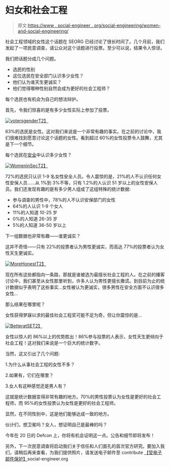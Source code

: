 # 妇女和社会工程

> 原文:[https://www . social-engineer . org/social-engineering/women-and-social-engineering/](https://www.social-engineer.org/social-engineering/women-and-social-engineering/)

社会工程领域的女性这个话题在 SEORG 已经讨论了很长时间了。几个月前，我们发起了一项民意调查，请公众对这个话题进行投票。至少可以说，结果令人惊讶。

我们把话题分成几个问题。

*   选民的性别
*   这位选民在安全部门认识多少女性？
*   他们认为谁天生更诚实？
*   他们觉得哪种性别自然会成为更好的社会工程师？

每个选民也有机会为自己的想法辩护。

首先，令我们惊喜的是有多少女性实际上参加了投票。

[![](../Images/5a379107563d702020d741f4e11cba3b.png "votersgender")T2】](https://www.social-engineer.org/polls/women-and-social-engineering/attachment/votersgender/)

63%的选民是女性。这对我们来说是一个非常有趣的事实。在之前的讨论中，我们很难找到愿意讨论这个话题的女性。看到超过 60%的女性投票令人鼓舞，尤其是下一个细节。

每个选民在[安全](https://www.social-engineer.org/framework/general-discussion/ "Women in SE")中认识多少女性？

[![](../Images/b317a088bf77b1483cec88006f3c57d8.png "WomeninSec")T2】](https://www.social-engineer.org/polls/women-and-social-engineering/attachment/womeninsec/)

72%的选民只认识 1-9 名女性安全人员。令人震惊的是，21%的人不认识任何女性安保人员……从 1%到 3%不等，只有 1.2%的人认识 51 岁以上的女性安保人员。我们还发现有趣的是有多少男人组成了这组特殊的统计数据:

*   参与调查的男性中，78%的人不认识安保部门的女性
*   64%的人认识 1-9 个女人
*   11%的人知道 10-25 岁
*   0%的人知道 26-35 岁
*   5%的人知道 36-50 岁以上

下一组数据也非常有趣——谁更诚实？

这并不奇怪——只有 22%的投票者认为男性更诚实，而高达 77%的投票者认为女性天生更诚实。

[![](../Images/92a6b43844282a1855d5ad7c45cfc673.png "MoreHonest")T2】](https://www.social-engineer.org/polls/women-and-social-engineering/attachment/morehonest/)

现在所有这些都指向一条路，那就是谁被选为最擅长社会工程的人。在之前的播客讨论中，我们甚至从女性那里听到，许多人认为男性更擅长撒谎。到目前为止的统计数据似乎表明了这些事实…女性被认为更诚实，很多男性在安全方面不认识很多女性…

那么结果在哪里呢？

女性获得梦寐以求的最佳社会工程奖可能不足为奇，但让你震惊的是…

[![](../Images/19ad70bcac236913daacd0501665aa80.png "BetteratSE")T2】](https://www.social-engineer.org/polls/women-and-social-engineering/attachment/betteratse-3/)

女性以惊人的 86%以上的优势胜出！86%参与投票的人表示，女性天生更倾向于社会工程！这对我们来说是一个巨大的统计数字。

当然，这又引出了几个问题:

1.为什么从事社会工程的女性不多？

2.如果有，它们在哪里？

3.女人有这种感觉还是男人有？

这就是统计数据变得非常有趣的地方。70%的男性投票认为女性是更好的社会工程师，而 95%的女性投票认为女性是更好的社会工程师。

显然，在不同性别中，这是他们能够达成一致的地方。

伙计们，想卫冕吗？女人，想证明自己是最棒的吗？

今年在 20 日的 Defcon 上，你将有机会证明这一点。公告和细节即将发布！

另外，下一次民意调查将启动我们关于信任和人们面孔的首次官方研究。要加入我们，请稍后再来查看，为我们提供照片，请发送电子邮件至 contribute [【受电子邮件保护】](/cdn-cgi/l/email-protection)social-engineer.org